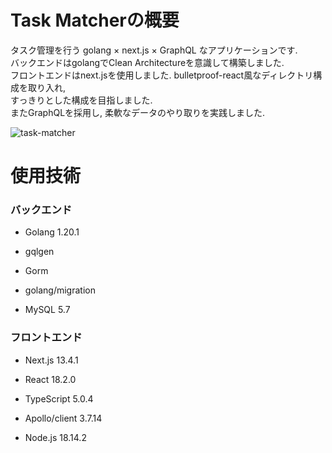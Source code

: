# Task Matcherの概要

タスク管理を行う
golang × next.js × GraphQL なアプリケーションです.
<br>
バックエンドはgolangでClean Architectureを意識して構築しました.
<br>
フロントエンドはnext.jsを使用しました. bulletproof-react風なディレクトリ構成を取り入れ,
<br>
すっきりとした構成を目指しました.
<br>
またGraphQLを採用し, 柔軟なデータのやり取りを実践しました.

![task-matcher](https://github.com/kenty51107/task-matcher/assets/109674750/25ba57a7-ef3c-4a50-85c6-5220e5a7b143)


# 使用技術

### バックエンド

- Golang 1.20.1
	
- gqlgen

- Gorm

- golang/migration
	
- MySQL 5.7
	
### フロントエンド
	
- Next.js 13.4.1
	
- React 18.2.0

- TypeScript 5.0.4

- Apollo/client 3.7.14

- Node.js 18.14.2
 
